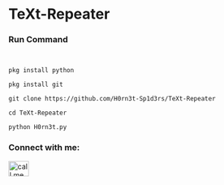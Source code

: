 
# TeXt-Repeater

<h3>Run Command</h3>

```


pkg install python

pkg install git

git clone https://github.com/H0rn3t-Sp1d3rs/TeXt-Repeater

cd TeXt-Repeater

python H0rn3t.py

```


<h3 align="left">Connect with me:</h3>
<p align="left">
<a href="https://m.me/call.me.H0rn3t.Sp1d3rs" target="blank"><img align="center" src="https://raw.githubusercontent.com/rahuldkjain/github-profile-readme-generator/master/src/images/icons/Social/facebook.svg" alt="call.me.m4d.s0ul" height="30" width="40" /></a>
</p>
